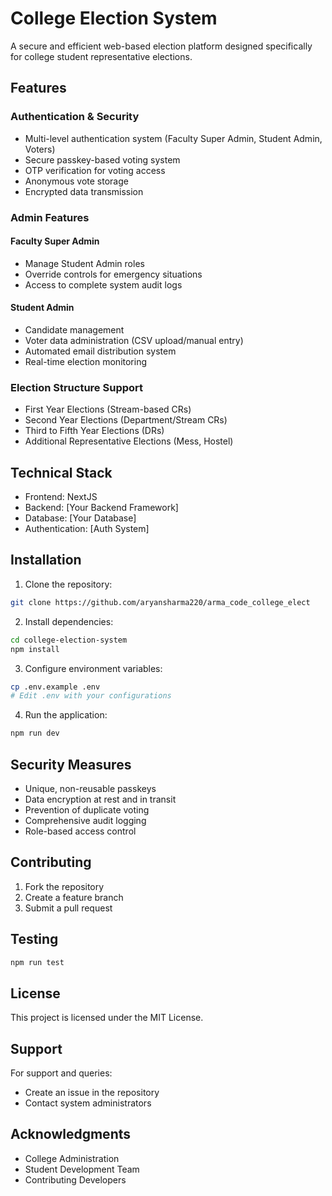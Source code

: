 # College Election System

A secure and efficient web-based election platform designed specifically for college student representative elections.

## Features

### Authentication & Security
- Multi-level authentication system (Faculty Super Admin, Student Admin, Voters)
- Secure passkey-based voting system
- OTP verification for voting access
- Anonymous vote storage
- Encrypted data transmission

### Admin Features
#### Faculty Super Admin
- Manage Student Admin roles
- Override controls for emergency situations
- Access to complete system audit logs

#### Student Admin
- Candidate management
- Voter data administration (CSV upload/manual entry)
- Automated email distribution system
- Real-time election monitoring

### Election Structure Support
- First Year Elections (Stream-based CRs)
- Second Year Elections (Department/Stream CRs)
- Third to Fifth Year Elections (DRs)
- Additional Representative Elections (Mess, Hostel)

## Technical Stack
- Frontend: NextJS
- Backend: [Your Backend Framework]
- Database: [Your Database]
- Authentication: [Auth System]



## Installation
1. Clone the repository:
```bash
git clone https://github.com/aryansharma220/arma_code_college_elect
```

2. Install dependencies:
```bash
cd college-election-system
npm install
```

3. Configure environment variables:
```bash
cp .env.example .env
# Edit .env with your configurations
```

4. Run the application:
```bash
npm run dev
```

## Security Measures
- Unique, non-reusable passkeys
- Data encryption at rest and in transit
- Prevention of duplicate voting
- Comprehensive audit logging
- Role-based access control

## Contributing
1. Fork the repository
2. Create a feature branch
3. Submit a pull request

## Testing
```bash
npm run test
```

## License
This project is licensed under the MIT License.

## Support
For support and queries:
- Create an issue in the repository
- Contact system administrators

## Acknowledgments
- College Administration
- Student Development Team
- Contributing Developers
